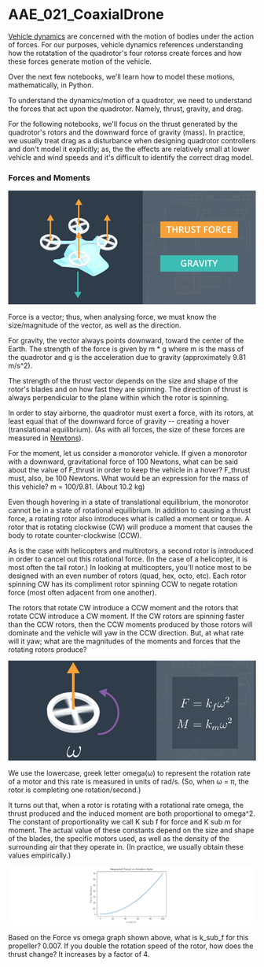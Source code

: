 # AAE_021_CoaxialDrone
[Vehicle dynamics](https://en.wikipedia.org/wiki/Vehicle_dynamics) are concerned with the motion of bodies under the action of forces. For our purposes, vehicle dynamics references understanding how the rotatation of the quadrotor's four rotorss create forces and how these forces generate motion of the vehicle.

Over the next few notebooks, we'll learn how to model these motions, mathematically, in Python.

To understand the dynamics/motion of a quadrotor, we need to understand the forces that act upon the quadrotor. Namely, thrust, gravity, and drag.

For the following notebooks, we'll focus on the thrust generated by the quadrotor's rotors and the downward force of gravity (mass). In practice, we usually treat drag as a disturbance when designing quadrotor controllers and don't model it explicitly; as, the the effects are relatively small at lower vehicle and wind speeds and it's difficult to identify the correct drag model.

### Forces and Moments

![thrustforce](images/thrust_force.png)

Force is a vector; thus, when analysing force, we must know the size/magnitude of the vector, as well as the direction.

For gravity, the vector always points downward, toward the center of the Earth. The strength of the force is given by m * g where m is the mass of the quadrotor and g is the acceleration due to gravity (approximately 9.81 m/s^2).

The strength of the thrust vector depends on the size and shape of the rotor's blades and on how fast they are spinning. The direction of thrust is always perpendicular to the plane within which the rotor is spinning.

In order to stay airborne, the quadrotor must exert a force, with its rotors, at least equal that of the downward force of gravity -- creating a hover (translational equilibrium). (As with all forces, the size of these forces are measured in [Newtons](https://en.wikipedia.org/wiki/Newton_(unit))).

For the moment, let us consider a monorotor vehicle. If given a monorotor with a downward, gravitational force of 100 Newtons, what can be said about the value of F_thrust in order to keep the vehicle in a hover? F_thrust must, also, be 100 Newtons. What would be an expression for the mass of this vehicle? m = 100/9.81. (About 10.2 kg)

Even though hovering in a state of translational equilibrium, the monorotor cannot be in a state of rotational equilibrium. In addition to causing a thrust force, a rotating rotor also introduces what is called a moment or torque. A rotor that is rotating clockwise (CW) will produce a moment that causes the body to rotate counter-clockwise (CCW).

As is the case with helicopters and multirotors, a second rotor is introduced in order to cancel out this rotational force. (In the case of a helicopter, it is most often the tail rotor.) In looking at multicopters, you'll notice most to be designed with an even number of rotors (quad, hex, octo, etc). Each rotor spinning CW has its compliment rotor spinning CCW to negate rotation force (most often adjacent from one another).

The rotors that rotate CW introduce a CCW moment and the rotors that rotate CCW introduce a CW moment. If the CW rotors are spinning faster than the CCW rotors, then the CCW moments produced by those rotors will dominate and the vehicle will yaw in the CCW direction. But, at what rate will it yaw; what are the magnitudes of the moments and forces that the rotating rotors produce?

![rotorphyics](images/rotor_physics.png)

We use the lowercase, greek letter omega(ω) to represent the rotation rate of a motor and this rate is measured in units of rad/s. (So, when ω = π, the rotor is completing one rotation/second.)

It turns out that, when a rotor is rotating with a rotational rate omega, the thrust produced and the induced moment are both proportional to omega^2. The constant of proportionality we call K sub f for force and K sub m for moment. The actual value of these constants depend on the size and shape of the blades, the specific motors used, as well as the density of the surrounding air that they operate in. (In practice, we usually obtain these values empirically.)

![fvo](images/force_vs_omega.png)

Based on the Force vs omega graph shown above, what is k_sub_f for this propeller? 0.007. If you double the rotation speed of the rotor, how does the thrust change? It increases by a factor of 4.

